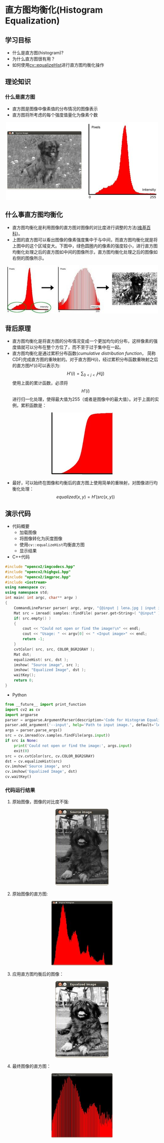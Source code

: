 # 直方图均衡化(Histogram Equalization)
## 学习目标
- 什么是直方图(histogram)?
- 为什么直方图很有用？
- 如何使用[cv::equalizeHist](https://docs.opencv.org/4.1.2/d6/dc7/group__imgproc__hist.html#ga7e54091f0c937d49bf84152a16f76d6e)进行直方图均衡化操作

## 理论知识
### 什么是直方图
- 直方图是图像中像素值的分布情况的图像表示
- 直方图将所考虑的每个强度值量化为像素个数
<div align="center">
<img src="./res/pastimg-2020-02-21-09-28-06.png" />
</div>  

## 什么事直方图均衡化
- 直方图均衡化是利用图像的直方图对图像的对比度进行调整的方法([维基百科](https://zh.wikipedia.org/wiki/%E7%9B%B4%E6%96%B9%E5%9B%BE%E5%9D%87%E8%A1%A1%E5%8C%96))。
- 上图的直方图可以看出图像的像素强度集中于与中间，而直方图均衡化就是将上图中的这个区域变大。下图中，绿色圆圈内的像素的强度较小，进行直方图均衡化处理之后的直方图如中间的图像所示，直方图均衡化处理之后的图像如右侧的图像所示。
<div align="center">
<img src="./res/pastimg-2020-02-21-09-47-57.png" />
</div>  

## 背后原理
- 直方图均衡化是将直方图的分布情况变成一个更加均匀的分布，这样像素的强度值就可以分布在整个方位了，而不至于过于集中在一起。
- 直方图均衡化是通过累积分布函数(*cumulative distribution function*， 简称CDF)完成直方图的重映射的。对于直方图$H(i)$，经过累积分布函数重映射之后的直方图$H'(i)$可以表示为:  
$$
    H'(i) = \sum_{0<j<i}H(j)
$$
使用上面的累计函数，必须将$$H'(i)$$进行归一化处理，使得最大值为255（或者是图像中的最大值）。对于上面的实例，累积函数是：  
<div align="center">
<img src="./res/pastimg-2020-02-21-10-55-10.png" />
</div>  

- 最好，可以始终在图像和均衡后的直方图上使用简单的重映射，对图像进行均衡化处理：  
$$
    equalized(x,y)=H'(src(x,y))
$$

## 演示代码
- 代码概要
    - 加载图像
    - 将图像转化为灰度图像
    - 使用`cv::equalizeHist`均衡直方图
    - 显示结果
- C++代码  

```c++
#include "opencv2/imgcodecs.hpp"
#include "opencv2/highgui.hpp"
#include "opencv2/imgproc.hpp"
#include <iostream>
using namespace cv;
using namespace std;
int main( int argc, char** argv )
{
    CommandLineParser parser( argc, argv, "{@input | lena.jpg | input image}" );
    Mat src = imread( samples::findFile( parser.get<String>( "@input" ) ), IMREAD_COLOR );
    if( src.empty() )
    {
        cout << "Could not open or find the image!\n" << endl;
        cout << "Usage: " << argv[0] << " <Input image>" << endl;
        return -1;
    }
    cvtColor( src, src, COLOR_BGR2GRAY );
    Mat dst;
    equalizeHist( src, dst );
    imshow( "Source image", src );
    imshow( "Equalized Image", dst );
    waitKey();
    return 0;
}
```
- Python  

```python
from __future__ import print_function
import cv2 as cv
import argparse
parser = argparse.ArgumentParser(description='Code for Histogram Equalization tutorial.')
parser.add_argument('--input', help='Path to input image.', default='lena.jpg')
args = parser.parse_args()
src = cv.imread(cv.samples.findFile(args.input))
if src is None:
    print('Could not open or find the image:', args.input)
    exit(0)
src = cv.cvtColor(src, cv.COLOR_BGR2GRAY)
dst = cv.equalizeHist(src)
cv.imshow('Source image', src)
cv.imshow('Equalized Image', dst)
cv.waitKey()
```
### 代码运行结果
1. 原始图像，图像的对比度不强:
<div align="center">
    <img src="./res/pastimg-2020-02-21-11-14-24.png">
</div>

2. 原始图像的直方图:
<div align="center">
    <img src="./res/pastimg-2020-02-21-11-15-53.png">
</div>

3. 应用直方图均衡后的图像：
<div align="center">
    <img src="./res/pastimg-2020-02-21-11-16-55.png">
</div>

4. 最终图像的直方图：
<div align="center">
    <img src="./res/pastimg-2020-02-21-11-17-05.png">
</div>


